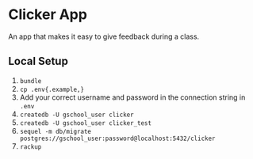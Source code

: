 # Clicker App

An app that makes it easy to give feedback during a class.

## Local Setup

1. `bundle`
1. `cp .env{.example,}`
1. Add your correct username and password in the connection string in `.env`
1. `createdb -U gschool_user clicker`
1. `createdb -U gschool_user clicker_test`
1. `sequel -m db/migrate postgres://gschool_user:password@localhost:5432/clicker`
1. `rackup`
